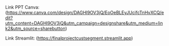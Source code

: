 Link PPT Canva:
(https://www.canva.com/design/DAGHl9OV3jQ/EoOeBLEyJUcifcTnHvXCQ/edit?utm_content=DAGHl9OV3jQ&utm_campaign=designshare&utm_medium=link2&utm_source=sharebutton)

Link Streamlit:
(https://finalprojectcustsegment.streamlit.app)
